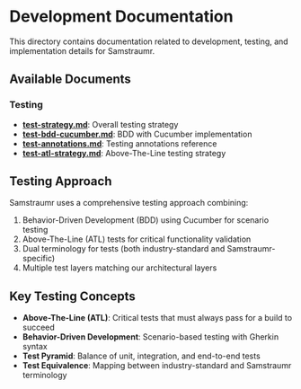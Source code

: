 # Development Documentation

This directory contains documentation related to development, testing, and implementation details for Samstraumr.

## Available Documents

### Testing
- **[test-strategy.md](./test-strategy.md)**: Overall testing strategy
- **[test-bdd-cucumber.md](./test-bdd-cucumber.md)**: BDD with Cucumber implementation
- **[test-annotations.md](./test-annotations.md)**: Testing annotations reference
- **[test-atl-strategy.md](./test-atl-strategy.md)**: Above-The-Line testing strategy

## Testing Approach

Samstraumr uses a comprehensive testing approach combining:

1. Behavior-Driven Development (BDD) using Cucumber for scenario testing
2. Above-The-Line (ATL) tests for critical functionality validation
3. Dual terminology for tests (both industry-standard and Samstraumr-specific)
4. Multiple test layers matching our architectural layers

## Key Testing Concepts

- **Above-The-Line (ATL)**: Critical tests that must always pass for a build to succeed
- **Behavior-Driven Development**: Scenario-based testing with Gherkin syntax
- **Test Pyramid**: Balance of unit, integration, and end-to-end tests
- **Test Equivalence**: Mapping between industry-standard and Samstraumr terminology